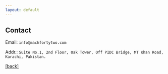 ```yaml
---
layout: default
---
```


## Contact

Email: `info@machfortytwo.com`

Addr.: `Suite No.1, 2nd Floor, Oak Tower, Off PIDC Bridge, MT Khan Road, Karachi, Pakistan.`





[[back]](./)

